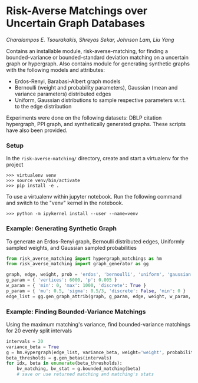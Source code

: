 # Risk-Averse Matchings over Uncertain Graph Databases 

*Charalampos E. Tsourakakis, Shreyas Sekar, Johnson Lam, Liu Yang*

Contains an installable module, risk-averse-matching, for finding a bounded-variance or bounded-standard deviation matching on a uncertain graph or hypergraph. Also contains module for generating synthetic graphs with the following models and attributes:
- Erdos-Renyi, Barabasi-Albert graph models 
- Bernoulli (weight and probability parameters), Gaussian (mean and variance parameters) distributed edges
- Uniform, Gaussian distributions to sample respective parameters w.r.t. to the edge distribution 

Experiments were done on the following datasets: DBLP citation hypergraph, PPI graph, and synthetically generated graphs. These scripts have also been provided. 

### Setup 

In the `risk-averse-matching/` directory, create and start a virtualenv for the project 
```shell
>>> virtualenv venv
>>> source venv/bin/activate
>>> pip install -e . 
```
To use a virtualenv within jupyter notebook. Run the following command and switch to the "venv" kernel in the notebook. 
```shell 
>>> python -m ipykernel install --user --name=venv
```

### Example: Generating Synthetic Graph 
To generate an Erdos-Renyi graph, Bernoulli distributed edges, Uniformly sampled weights, and Gaussian sampled probabilities
```python 
from risk_averse_matching import hypergraph_matchings as hm 
from risk_averse_matching import graph_generator as gg

graph, edge, weight, prob = 'erdos', 'bernoulli', 'uniform', 'gaussian'
g_param = { 'vertices': 6000, 'p': 0.005 }
w_param = { 'min': 0, 'max': 1000, 'discrete': True }
p_param = { 'mu': 0.5, 'sigma': 0.5/3, 'discrete': False, 'min': 0 }
edge_list = gg.gen_graph_attrib(graph, g_param, edge, weight, w_param, prob, prob_param)
```

### Example: Finding Bounded-Variance Matchings 
Using the maximum matching's variance, find bounded-variance matchings for 20 evenly split intervals
```python
intervals = 20
variance_beta = True 
g = hm.Hypergraph(edge_list, variance_beta, weight='weight', probability='probability', edge='edge', edge_distribution='bernoulli')  
beta_thresholds = g.gen_betas(intervals) 
for idx, beta in enumerate(beta_thresholds):
    bv_matching, bv_stat = g.bounded_matching(beta)
    # save or use returned matching and matching's stats
```

